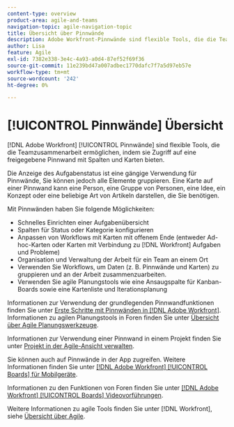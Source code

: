 ```yaml
---
content-type: overview
product-area: agile-and-teams
navigation-topic: agile-navigation-topic
title: Übersicht über Pinnwände
description: Adobe Workfront-Pinnwände sind flexible Tools, die die Teamzusammenarbeit ermöglichen, indem sie Zugriff auf eine freigegebene Pinnwand mit Spalten und Karten bieten.
author: Lisa
feature: Agile
exl-id: 7382e338-3e4c-4a93-a0d4-87ef52f69f36
source-git-commit: 11e239bd47a007adbec1770dafc7f7a5d97eb57e
workflow-type: tm+mt
source-wordcount: '242'
ht-degree: 0%

---
```


# [!UICONTROL Pinnwände] Übersicht

[!DNL Adobe Workfront] [!UICONTROL Pinnwände] sind flexible Tools, die die Teamzusammenarbeit ermöglichen, indem sie Zugriff auf eine freigegebene Pinnwand mit Spalten und Karten bieten.

Die Anzeige des Aufgabenstatus ist eine gängige Verwendung für Pinnwände, Sie können jedoch alle Elemente gruppieren. Eine Karte auf einer Pinnwand kann eine Person, eine Gruppe von Personen, eine Idee, ein Konzept oder eine beliebige Art von Artikeln darstellen, die Sie benötigen.

Mit Pinnwänden haben Sie folgende Möglichkeiten:

* Schnelles Einrichten einer Aufgabenübersicht
* Spalten für Status oder Kategorie konfigurieren
* Anpassen von Workflows mit Karten mit offenem Ende (entweder Ad-hoc-Karten oder Karten mit Verbindung zu [!DNL Workfront] Aufgaben und Probleme)
* Organisation und Verwaltung der Arbeit für ein Team an einem Ort
* Verwenden Sie Workflows, um Daten (z. B. Pinnwände und Karten) zu gruppieren und an der Arbeit zusammenzuarbeiten.
* Verwenden Sie agile Planungstools wie eine Ansaugspalte für Kanban-Boards sowie eine Kartenliste und Iterationsplanung

Informationen zur Verwendung der grundlegenden Pinnwandfunktionen finden Sie unter [Erste Schritte mit Pinnwänden in [!DNL Adobe Workfront]](../agile/get-started-with-boards/get-started-with-boards.md). Informationen zu agilen Planungstools in Foren finden Sie unter [Übersicht über Agile Planungswerkzeuge](/help/quicksilver/agile/use-boards-agile-planning-tools/agile-planning-tools-overview.md).

Informationen zur Verwendung einer Pinnwand in einem Projekt finden Sie unter [Projekt in der Agile-Ansicht verwalten](/help/quicksilver/manage-work/projects/manage-projects/manage-projects-in-agile-view.md).

Sie können auch auf Pinnwände in der App zugreifen. Weitere Informationen finden Sie unter [[!DNL Adobe Workfront] [!UICONTROL Boards] für Mobilgeräte](/help/quicksilver/workfront-basics/mobile-apps/using-the-workfront-mobile-app/mobile-boards.md).

Informationen zu den Funktionen von Foren finden Sie unter [[!DNL Adobe Workfront] [!UICONTROL Boards] Videovorführungen](/help/quicksilver/agile/get-started-with-boards/boards-video-demonstrations.md).

Weitere Informationen zu agile Tools finden Sie unter [!DNL Workfront], siehe [Übersicht über Agile](../agile/agile-overview.md).
